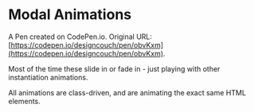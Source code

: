 # Modal Animations

A Pen created on CodePen.io. Original URL: [https://codepen.io/designcouch/pen/obvKxm](https://codepen.io/designcouch/pen/obvKxm).

Most of the time these slide in or fade in - just playing with other instantiation animations.

All animations are class-driven, and are animating the exact same HTML elements.